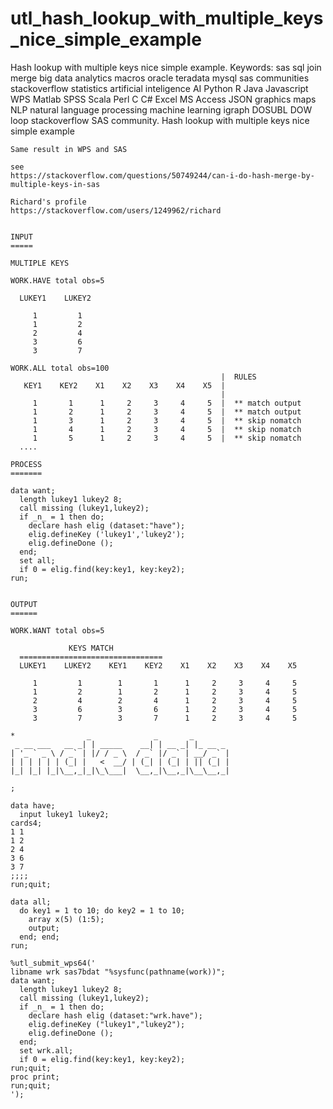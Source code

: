# utl_hash_lookup_with_multiple_keys_nice_simple_example
Hash lookup with multiple keys nice simple example.  Keywords: sas sql join merge big data analytics macros oracle teradata mysql sas communities stackoverflow statistics artificial inteligence AI Python R Java Javascript WPS Matlab SPSS Scala Perl C C# Excel MS Access JSON graphics maps NLP natural language processing machine learning igraph DOSUBL DOW loop stackoverflow SAS community.
    Hash lookup with multiple keys nice simple example                                                    
                                                                                                          
    Same result in WPS and SAS                                                                            
                                                                                                          
    see                                                                                                   
    https://stackoverflow.com/questions/50749244/can-i-do-hash-merge-by-multiple-keys-in-sas              
                                                                                                          
    Richard's profile                                                                                     
    https://stackoverflow.com/users/1249962/richard                                                       
                                                                                                          
                                                                                                          
    INPUT                                                                                                 
    =====                                                                                                 
                                                                                                          
    MULTIPLE KEYS                                                                                         
                                                                                                          
    WORK.HAVE total obs=5                                                                                 
                                                                                                          
      LUKEY1    LUKEY2                                                                                    
                                                                                                          
         1         1                                                                                      
         1         2                                                                                      
         2         4                                                                                      
         3         6                                                                                      
         3         7                                                                                      
                                                                                                          
    WORK.ALL total obs=100                                                                                
                                                   |  RULES                                               
       KEY1    KEY2    X1    X2    X3    X4    X5  |                                                      
                                                   |                                                      
         1       1      1     2     3     4     5  |  ** match output                                     
         1       2      1     2     3     4     5  |  ** match output                                     
         1       3      1     2     3     4     5  |  ** skip nomatch                                     
         1       4      1     2     3     4     5  |  ** skip nomatch                                     
         1       5      1     2     3     4     5  |  ** skip nomatch                                     
      ....                                                                                                
                                                                                                          
    PROCESS                                                                                               
    =======                                                                                               
                                                                                                          
    data want;                                                                                            
      length lukey1 lukey2 8;                                                                             
      call missing (lukey1,lukey2);                                                                       
      if _n_ = 1 then do;                                                                                 
        declare hash elig (dataset:"have");                                                               
        elig.defineKey ('lukey1','lukey2');                                                               
        elig.defineDone ();                                                                               
      end;                                                                                                
      set all;                                                                                            
      if 0 = elig.find(key:key1, key:key2);                                                               
    run;                                                                                                  
                                                                                                          
                                                                                                          
    OUTPUT                                                                                                
    ======                                                                                                
                                                                                                          
    WORK.WANT total obs=5                                                                                 
                                                                                                          
                 KEYS MATCH                                                                               
      ================================                                                                    
      LUKEY1    LUKEY2    KEY1    KEY2    X1    X2    X3    X4    X5                                      
                                                                                                          
         1         1        1       1      1     2     3     4     5                                      
         1         2        1       2      1     2     3     4     5                                      
         2         4        2       4      1     2     3     4     5                                      
         3         6        3       6      1     2     3     4     5                                      
         3         7        3       7      1     2     3     4     5                                      
                                                                                                          
    *                _              _       _                                                             
     _ __ ___   __ _| | _____    __| | __ _| |_ __ _                                                      
    | '_ ` _ \ / _` | |/ / _ \  / _` |/ _` | __/ _` |                                                     
    | | | | | | (_| |   <  __/ | (_| | (_| | || (_| |                                                     
    |_| |_| |_|\__,_|_|\_\___|  \__,_|\__,_|\__\__,_|                                                     
                                                                                                          
    ;                                                                                                     
                                                                                                          
    data have;                                                                                            
      input lukey1 lukey2;                                                                                
    cards4;                                                                                               
    1 1                                                                                                   
    1 2                                                                                                   
    2 4                                                                                                   
    3 6                                                                                                   
    3 7                                                                                                   
    ;;;;                                                                                                  
    run;quit;                                                                                             
                                                                                                          
    data all;                                                                                             
      do key1 = 1 to 10; do key2 = 1 to 10;                                                               
        array x(5) (1:5);                                                                                 
        output;                                                                                           
      end; end;                                                                                           
    run;                                                                                                  
                                                                                                          
    %utl_submit_wps64('                                                                                   
    libname wrk sas7bdat "%sysfunc(pathname(work))";                                                      
    data want;                                                                                            
      length lukey1 lukey2 8;                                                                             
      call missing (lukey1,lukey2);                                                                       
      if _n_ = 1 then do;                                                                                 
        declare hash elig (dataset:"wrk.have");                                                           
        elig.defineKey ("lukey1","lukey2");                                                               
        elig.defineDone ();                                                                               
      end;                                                                                                
      set wrk.all;                                                                                        
      if 0 = elig.find(key:key1, key:key2);                                                               
    run;quit;                                                                                             
    proc print;                                                                                           
    run;quit;                                                                                             
    ');                                                                                                   
                                                                                                          
